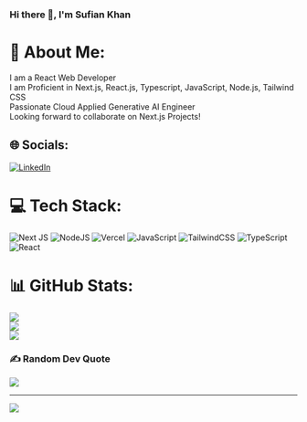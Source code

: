 ### Hi there 👋, I'm Sufian Khan
# 💫 About Me:
I am a React Web Developer <br>I am Proficient in Next.js, React.js, Typescript, JavaScript, Node.js, Tailwind CSS <br>Passionate Cloud Applied Generative AI Engineer<br>Looking forward to collaborate on Next.js Projects!


## 🌐 Socials:
[![LinkedIn](https://img.shields.io/badge/LinkedIn-%230077B5.svg?logo=linkedin&logoColor=white)](https://linkedin.com/in/https://www.linkedin.com/in/sufiankhan108/) 

# 💻 Tech Stack:
![Next JS](https://img.shields.io/badge/Next-black?style=flat&logo=next.js&logoColor=white) ![NodeJS](https://img.shields.io/badge/node.js-6DA55F?style=flat&logo=node.js&logoColor=white) ![Vercel](https://img.shields.io/badge/vercel-%23000000.svg?style=flat&logo=vercel&logoColor=white) ![JavaScript](https://img.shields.io/badge/javascript-%23323330.svg?style=flat&logo=javascript&logoColor=%23F7DF1E) ![TailwindCSS](https://img.shields.io/badge/tailwindcss-%2338B2AC.svg?style=flat&logo=tailwind-css&logoColor=white) ![TypeScript](https://img.shields.io/badge/typescript-%23007ACC.svg?style=flat&logo=typescript&logoColor=white) ![React](https://img.shields.io/badge/react-%2320232a.svg?style=flat&logo=react&logoColor=%2361DAFB)
# 📊 GitHub Stats:
![](https://github-readme-stats.vercel.app/api?username=sufiankhan-dev&theme=cobalt&hide_border=false&include_all_commits=false&count_private=false)<br/>
![](https://github-readme-streak-stats.herokuapp.com/?user=sufiankhan-dev&theme=cobalt&hide_border=false)<br/>
![](https://github-readme-stats.vercel.app/api/top-langs/?username=sufiankhan-dev&theme=cobalt&hide_border=false&include_all_commits=false&count_private=false&layout=compact)

### ✍️ Random Dev Quote
![](https://quotes-github-readme.vercel.app/api?type=horizontal&theme=radical)

---
[![](https://visitcount.itsvg.in/api?id=sufiankhan-dev&icon=0&color=0)](https://visitcount.itsvg.in)

<!-- Proudly created with GPRM ( https://gprm.itsvg.in ) -->

